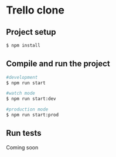 # Trello clone

## Project setup

```bash
$ npm install
```

## Compile and run the project

```bash
#development
$ npm run start

#watch mode
$ npm run start:dev

#production mode
$ npm run start:prod
```

## Run tests

Coming soon

